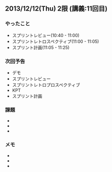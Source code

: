 ## 2013/12/12(Thu) 2限 (講義:11回目)

### やったこと
 * スプリントレビュー(10:40 - 11:00)
 * スプリントレトロスペクティブ(11:00 - 11:05)
 * スプリント計画(11:05 - 11:25)

### 次回予告
 * デモ
 * スプリントレビュー
 * スプリントレトロプロスペクティブ
 * KPT
 * スプリント計画

### 課題
 * 
 * 
 * 

### メモ
 * 
 * 
 * 
